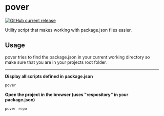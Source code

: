 # pover
[![GitHub current release](https://img.shields.io/github/v/release/tim-richter/pover?include_prereleases)](https://github.com/tim-richter/pover/releases/latest)

Utility script that makes working with package.json files easier.

## Usage

pover tries to find the package.json in your current working directory so make sure that you are in your projects root folder.

---

**Display all scripts defined in package.json**

```bash
pover
```

**Open the project in the browser (uses "respository" in your package.json)**

```bash
pover repo
```

